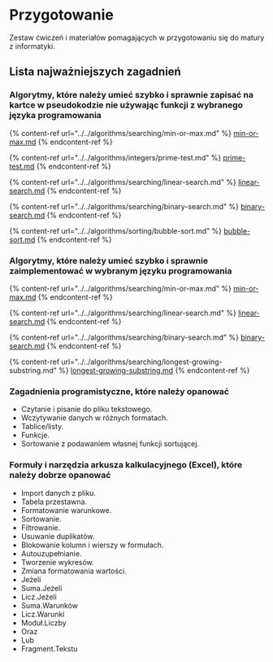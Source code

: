 # Przygotowanie

Zestaw ćwiczeń i materiałów pomagających w przygotowaniu się do matury z informatyki.

## Lista najważniejszych zagadnień

### Algorytmy, które należy umieć szybko i sprawnie zapisać na kartce w pseudokodzie nie używając funkcji z wybranego języka programowania

{% content-ref url="../../algorithms/searching/min-or-max.md" %}
[min-or-max.md](../../algorithms/searching/min-or-max.md)
{% endcontent-ref %}

{% content-ref url="../../algorithms/integers/prime-test.md" %}
[prime-test.md](../../algorithms/integers/prime-test.md)
{% endcontent-ref %}

{% content-ref url="../../algorithms/searching/linear-search.md" %}
[linear-search.md](../../algorithms/searching/linear-search.md)
{% endcontent-ref %}

{% content-ref url="../../algorithms/searching/binary-search.md" %}
[binary-search.md](../../algorithms/searching/binary-search.md)
{% endcontent-ref %}

{% content-ref url="../../algorithms/sorting/bubble-sort.md" %}
[bubble-sort.md](../../algorithms/sorting/bubble-sort.md)
{% endcontent-ref %}

### Algorytmy, które należy umieć szybko i sprawnie zaimplementować w wybranym języku programowania

{% content-ref url="../../algorithms/searching/min-or-max.md" %}
[min-or-max.md](../../algorithms/searching/min-or-max.md)
{% endcontent-ref %}

{% content-ref url="../../algorithms/searching/linear-search.md" %}
[linear-search.md](../../algorithms/searching/linear-search.md)
{% endcontent-ref %}

{% content-ref url="../../algorithms/searching/binary-search.md" %}
[binary-search.md](../../algorithms/searching/binary-search.md)
{% endcontent-ref %}

{% content-ref url="../../algorithms/searching/longest-growing-substring.md" %}
[longest-growing-substring.md](../../algorithms/searching/longest-growing-substring.md)
{% endcontent-ref %}

### Zagadnienia programistyczne, które należy opanować

- Czytanie i pisanie do pliku tekstowego.
- Wczytywanie danych w różnych formatach.
- Tablice/listy.
- Funkcje.
- Sortowanie z podawaniem własnej funkcji sortującej.

### Formuły i narzędzia arkusza kalkulacyjnego (Excel), które należy dobrze opanować

- Import danych z pliku.
- Tabela przestawna.
- Formatowanie warunkowe.
- Sortowanie.
- Filtrowanie.
- Usuwanie duplikatów.
- Blokowanie kolumn i wierszy w formułach.
- Autouzupełnianie.
- Tworzenie wykresów.
- Zmiana formatowania wartości.
- Jeżeli
- Suma.Jeżeli
- Licz.Jeżeli
- Suma.Warunków
- Licz.Warunki
- Moduł.Liczby
- Oraz
- Lub
- Fragment.Tekstu
